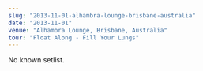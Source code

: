 ```yaml
---
slug: "2013-11-01-alhambra-lounge-brisbane-australia"
date: "2013-11-01"
venue: "Alhambra Lounge, Brisbane, Australia"
tour: "Float Along - Fill Your Lungs"
---
```


No known setlist.
